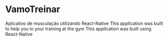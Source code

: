 # VamoTreinar
Aplicativo de musculação utilizando React-Native
This application was built to help you in your training at the gym
This application was built using React-Native 
